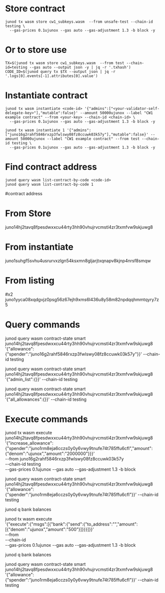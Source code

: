 

# Store contract
```
junod tx wasm store cw1_subkeys.wasm  --from unsafe-test --chain-id testing \
  --gas-prices 0.1ujunox --gas auto --gas-adjustment 1.3 -b block -y
```


# Or to store use
```
TX=$(junod tx wasm store cw1_subkeys.wasm  --from test --chain-id=testing --gas auto --output json -y | jq -r '.txhash')
CODE_ID=$(junod query tx $TX --output json | jq -r '.logs[0].events[-1].attributes[0].value')
```

# Instantiate contract
```
junod tx wasm instantiate <code-id> '{"admins":["<your-validator-self-delegate-key>"],"mutable":false}' --amount 50000ujunox --label "CW1 example contract" --from <your-key> --chain-id <chain-id> \
  --gas-prices 0.1ujunox --gas auto --gas-adjustment 1.3 -b block -y
```

```
junod tx wasm instantiate 1 '{"admins":["juno16g2rahf5846rxzp3fwlswy08fz8ccuwk03k57y"],"mutable":false}' --amount 50000ujunox --label "CW1 example contract" --from test --chain-id testing \
  --gas-prices 0.1ujunox --gas auto --gas-adjustment 1.3 -b block -y
```

# Find contract address
```
junod query wasm list-contract-by-code <code-id>
junod query wasm list-contract-by-code 1
```




#contract address
# From Store
juno14hj2tavq8fpesdwxxcu44rty3hh90vhujrvcmstl4zr3txmfvw9skjuwg8

# From instantiate
juno1suhgf5svhu4usrurvxzlgn54ksxmn8gljarjtxqnapv8kjnp4nrsf8smqw

# From listing



#x2 
juno1yyca08xqdgvjz0psg56z67ejh9xms6l436u8y58m82npdqqhmmtqyry7z5






# Query commands
junod query wasm contract-state smart juno14hj2tavq8fpesdwxxcu44rty3hh90vhujrvcmstl4zr3txmfvw9skjuwg8 '{"allowance":{"spender":"juno16g2rahf5846rxzp3fwlswy08fz8ccuwk03k57y"}}' --chain-id testing

junod query wasm contract-state smart juno14hj2tavq8fpesdwxxcu44rty3hh90vhujrvcmstl4zr3txmfvw9skjuwg8 '{"admin_list":{}}' --chain-id testing

junod query wasm contract-state smart juno14hj2tavq8fpesdwxxcu44rty3hh90vhujrvcmstl4zr3txmfvw9skjuwg8 '{"all_allowances":{}}' --chain-id testing


# Execute commands
junod tx wasm execute juno14hj2tavq8fpesdwxxcu44rty3hh90vhujrvcmstl4zr3txmfvw9skjuwg8 \
  '{"increase_allowance":{"spender":"juno1rm8eja6cczs0y0y6vwy9tnufe74t785ffu6cfl","amount":{"denom":"ujunox","amount":"2000000"}}}' \
  --from juno16g2rahf5846rxzp3fwlswy08fz8ccuwk03k57y \
  --chain-id testing \
  --gas-prices 0.1ujunox --gas auto --gas-adjustment 1.3 -b block

junod query wasm contract-state smart juno14hj2tavq8fpesdwxxcu44rty3hh90vhujrvcmstl4zr3txmfvw9skjuwg8 '{"allowance":{"spender":"juno1rm8eja6cczs0y0y6vwy9tnufe74t785ffu6cfl"}}' --chain-id testing


junod q bank balances <key-C>


junod tx wasm execute <contract-addr> \
  '{"execute":{"msgs":[{"bank":{"send":{"to_address":"<key-C>","amount":[{"denom":"ujunox","amount":"500"}]}}}]}}' \
  --from <key-B> \
  --chain-id <chain-id> \
  --gas-prices 0.1ujunox --gas auto --gas-adjustment 1.3 -b block


junod q bank balances <key-C>


junod query wasm contract-state smart juno14hj2tavq8fpesdwxxcu44rty3hh90vhujrvcmstl4zr3txmfvw9skjuwg8 '{"allowance":{"spender":"juno1rm8eja6cczs0y0y6vwy9tnufe74t785ffu6cfl"}}' --chain-id testing


